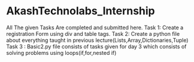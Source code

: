 # AkashTechnolabs_Internship
All The given Tasks Are completed and submitted here.
Task 1: Create a registration Form using div and table tags.
Task 2: Create a python file about everything taught in previous lecture(Lists,Array,Dictionaries,Tuple)
Task 3 : Basic2.py file consists of tasks given for day 3 which consists of solving problems using loops(if,for,nested if)
